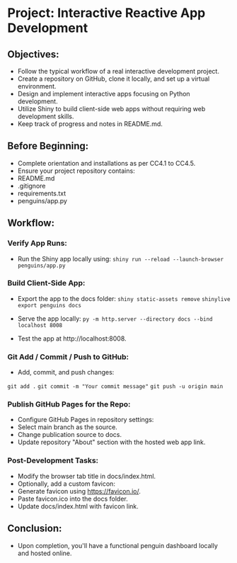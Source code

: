 # Project: Interactive Reactive App Development
## Objectives:
* Follow the typical workflow of a real interactive development project.
* Create a repository on GitHub, clone it locally, and set up a virtual environment.
* Design and implement interactive apps focusing on Python development.
* Utilize Shiny to build client-side web apps without requiring web development skills.
* Keep track of progress and notes in README.md.

## Before Beginning:
* Complete orientation and installations as per CC4.1 to CC4.5.
* Ensure your project repository contains:
* README.md
* .gitignore
* requirements.txt
* penguins/app.py

## Workflow:
### Verify App Runs:
* Run the Shiny app locally using:
`shiny run --reload --launch-browser penguins/app.py`

### Build Client-Side App:

* Export the app to the docs folder:
`shiny static-assets remove`
`shinylive export penguins docs`

* Serve the app locally:
`py -m http.server --directory docs --bind localhost 8008`
* Test the app at http://localhost:8008.

### Git Add / Commit / Push to GitHub:
* Add, commit, and push changes:

`git add .`
`git commit -m "Your commit message"`
`git push -u origin main`

### Publish GitHub Pages for the Repo:
* Configure GitHub Pages in repository settings:
* Select main branch as the source.
* Change publication source to docs.
* Update repository "About" section with the hosted web app link.

### Post-Development Tasks:
* Modify the browser tab title in docs/index.html.
* Optionally, add a custom favicon:
* Generate favicon using https://favicon.io/.
* Paste favicon.ico into the docs folder.
* Update docs/index.html with favicon link.

## Conclusion:
* Upon completion, you'll have a functional penguin dashboard locally and hosted online. 